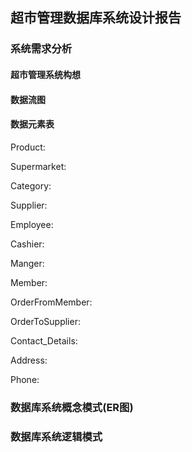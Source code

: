 ## 超市管理数据库系统设计报告

### 系统需求分析

#### 超市管理系统构想



#### 数据流图



#### 数据元素表

Product:

Supermarket:

Category:

Supplier:

Employee:

Cashier:

Manger:

Member:

OrderFromMember:

OrderToSupplier:

Contact_Details:

Address:

Phone:

### 数据库系统概念模式(ER图)



### 数据库系统逻辑模式

